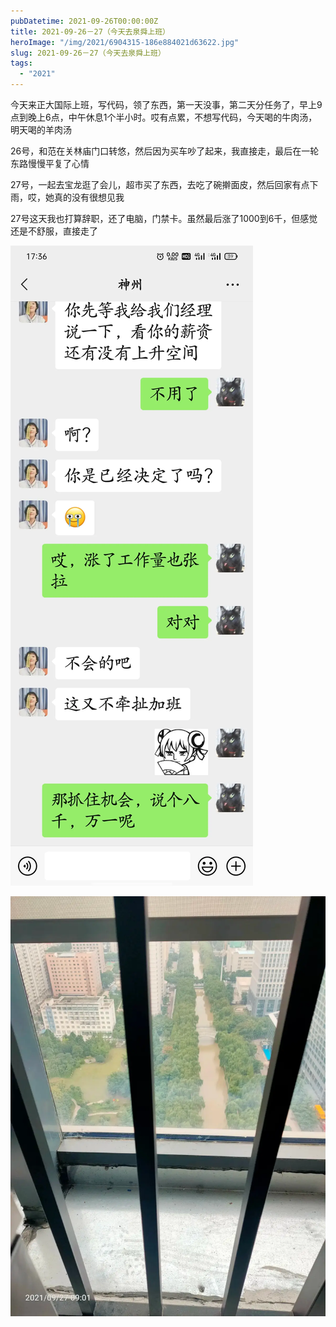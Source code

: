 ```yaml
---
pubDatetime: 2021-09-26T00:00:00Z
title: 2021-09-26－27（今天去泉舜上班）
heroImage: "/img/2021/6904315-186e884021d63622.jpg"
slug: 2021-09-26－27（今天去泉舜上班）
tags:
  - "2021"
---
```


今天来正大国际上班，写代码，领了东西，第一天没事，第二天分任务了，早上9点到晚上6点，中午休息1个半小时。哎有点累，不想写代码，今天喝的牛肉汤，明天喝的羊肉汤

26号，和范在关林庙门口转悠，然后因为买车吵了起来，我直接走，最后在一轮东路慢慢平复了心情

27号，一起去宝龙逛了会儿，超市买了东西，去吃了碗擀面皮，然后回家有点下雨，哎，她真的没有很想见我

27号这天我也打算辞职，还了电脑，门禁卡。虽然最后涨了1000到6千，但感觉还是不舒服，直接走了

![](../../../../public/img/2021/6904315-186e884021d63622.jpg)

![](../../../../public/img/2021/6904315-1b67a3e594fd1290.jpg)
